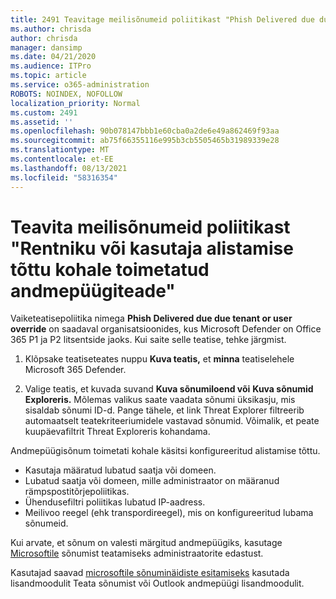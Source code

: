 ```yaml
---
title: 2491 Teavitage meilisõnumeid poliitikast "Phish Delivered due due tenant or user override".
ms.author: chrisda
author: chrisda
manager: dansimp
ms.date: 04/21/2020
ms.audience: ITPro
ms.topic: article
ms.service: o365-administration
ROBOTS: NOINDEX, NOFOLLOW
localization_priority: Normal
ms.custom: 2491
ms.assetid: ''
ms.openlocfilehash: 90b078147bbb1e60cba0a2de6e49a862469f93aa
ms.sourcegitcommit: ab75f66355116e995b3cb5505465b31989339e28
ms.translationtype: MT
ms.contentlocale: et-EE
ms.lasthandoff: 08/13/2021
ms.locfileid: "58316354"
---
```

# <a name="alert-email-messages-from-the-phish-delivered-due-to-tenant-or-user-override-policy"></a>Teavita meilisõnumeid poliitikast "Rentniku või kasutaja alistamise tõttu kohale toimetatud andmepüügiteade"

Vaiketeatisepoliitika nimega **Phish Delivered due due tenant or user override** on saadaval organisatsioonides, kus Microsoft Defender on Office 365 P1 ja P2 litsentside jaoks. Kui saite selle teatise, tehke järgmist.

1. Klõpsake teatiseteates nuppu **Kuva teatis,** et **minna** teatiselehele Microsoft 365 Defender.

2. Valige teatis, et kuvada suvand **Kuva sõnumiloend või** **Kuva sõnumid Exploreris.** Mõlemas valikus saate vaadata sõnumi üksikasju, mis sisaldab sõnumi ID-d. Pange tähele, et link Threat Explorer filtreerib automaatselt teatekriteeriumidele vastavad sõnumid. Võimalik, et peate kuupäevafiltrit Threat Exploreris kohandama.

Andmepüügisõnum toimetati kohale käsitsi konfigureeritud alistamise tõttu.

- Kasutaja määratud lubatud saatja või domeen.
- Lubatud saatja või domeen, mille administraator on määranud rämpspostitõrjepoliitikas.
- Ühendusefiltri poliitikas lubatud IP-aadress.
- Meilivoo reegel (ehk transpordireegel), mis on konfigureeritud lubama sõnumeid.

Kui arvate, et sõnum on valesti märgitud andmepüügiks, kasutage [Microsoftile](https://docs.microsoft.com/microsoft-365/security/office-365-security/admin-submission) sõnumist teatamiseks administraatorite edastust.

Kasutajad saavad [microsoftile sõnuminäidiste esitamiseks](https://docs.microsoft.com/microsoft-365/security/office-365-security/enable-the-report-message-add-in) kasutada lisandmoodulit Teata sõnumist või Outlook andmepüügi lisandmoodulit.
